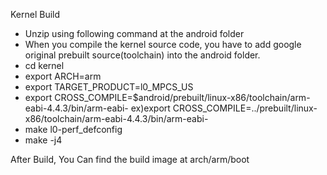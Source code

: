 Kernel Build
  - Unzip using following command at the android folder
  - When you compile the kernel source code, you have to add google original prebuilt source(toolchain) 
    into the android folder.
  - cd kernel
  - export ARCH=arm
  - export TARGET_PRODUCT=l0_MPCS_US
  - export CROSS_COMPILE=$android/prebuilt/linux-x86/toolchain/arm-eabi-4.4.3/bin/arm-eabi-
    ex)export CROSS_COMPILE=../prebuilt/linux-x86/toolchain/arm-eabi-4.4.3/bin/arm-eabi-
  - make l0-perf_defconfig
  - make -j4

After Build, You Can find the build image at arch/arm/boot
